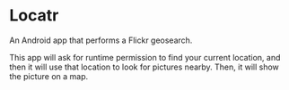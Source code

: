 # Locatr
An Android app that performs a Flickr geosearch.

This app will ask for runtime permission to find your current location, and then it will use that location to look for pictures nearby. Then, it will show the picture on a map.
